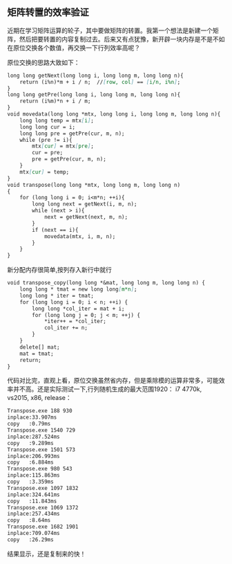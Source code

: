 ## 矩阵转置的效率验证

近期在学习矩阵运算的轮子，其中要做矩阵的转置。我第一个想法是新建一个矩阵，然后把要转置的内容复制过去。后来又有点犹豫，新开辟一块内存是不是不如在原位交换各个数值，再交换一下行列效率高呢？

原位交换的思路大致如下：
```markdown
long long getNext(long long i, long long m, long long n){
	return (i%n)*m + i / n;  //[row, col] == [i/n, i%n];
}
long long getPre(long long i, long long m, long long n){
	return (i%m)*n + i / m;
}
void movedata(long long *mtx, long long i, long long m, long long n){
	long long temp = mtx[i];
	long long cur = i;
	long long pre = getPre(cur, m, n);
	while (pre != i){
		mtx[cur] = mtx[pre];
		cur = pre;
		pre = getPre(cur, m, n);
	}
	mtx[cur] = temp;
}
void transpose(long long *mtx, long long m, long long n)
{
	for (long long i = 0; i<m*n; ++i){
		long long next = getNext(i, m, n);
		while (next > i){
			next = getNext(next, m, n);
        }
		if (next == i){
			movedata(mtx, i, m, n);
        }
	}
}
```
新分配内存很简单,按列存入新行中就行
```markdown
void transpose_copy(long long *&mat, long long m, long long n) {
	long long * tmat = new long long[m*n];
	long long * iter = tmat;
	for (long long i = 0; i < n; ++i) {
		long long *col_iter = mat + i;
		for (long long j = 0; j < m; ++j) {
			*iter++ = *col_iter;
			col_iter += n;
		}
	}
	delete[] mat;
	mat = tmat;
	return;
}
```
代码对比完，直观上看，原位交换虽然省内存，但是乘除模的运算非常多，可能效率并不高。还是实际测试一下,行列随机生成的最大范围1920：
i7 4770k, vs2015, x86, release：
```markdown
Transpose.exe 188 930
inplace:33.907ms
copy   :0.79ms
Transpose.exe 1540 729
inplace:287.524ms
copy   :9.289ms
Transpose.exe 1501 573
inplace:206.993ms
copy   :6.884ms
Transpose.exe 980 543
inplace:115.863ms
copy   :3.359ms
Transpose.exe 1097 1832
inplace:324.641ms
copy   :11.843ms
Transpose.exe 1069 1372
inplace:257.434ms
copy   :8.64ms
Transpose.exe 1682 1901
inplace:709.074ms
copy   :26.29ms
```
结果显示，还是复制来的快！

